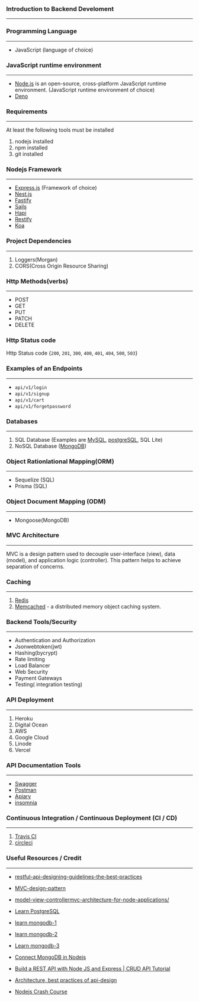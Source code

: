 ### Introduction to Backend Develoment
--------------------------------------

### Programming Language
-------------------------
- JavaScript (language of choice)
  
### JavaScript runtime environment
----------------------------------
- [Node.js](https://nodejs.org/en)  is an open-source, cross-platform JavaScript runtime environment. (JavaScript runtime environment of choice)
- [Deno](https://deno.com/runtime)

### Requirements
------------------
At least the following tools must be installed
1. nodejs installed
2. npm installed
3. git installed


### Nodejs Framework
----------------------------------
- [Express.js](https://expressjs.com/) (Framework of choice)
- [Nest.js](https://nestjs.com/)
- [Fastify](https://www.fastify.io/)
- [Sails](https://sailsjs.com/)
- [Hapi](https://hapi.dev/)
- [Restify](http://restify.com/)
- [Koa](https://koajs.com/)

### Project Dependencies
-------------------------
1. Loggers(Morgan)
2. CORS(Cross Origin Resource Sharing)

### Http Methods(verbs)
-------------------
- POST
- GET
- PUT
- PATCH
- DELETE

### Http Status code
Http Status code {`200`, `201`, `300`, `400`, `401`, `404`, `500`, `503`}

### Examples of an Endpoints
----------------------------- 
- `api/v1/login`
- `api/v1/signup`
- `api/v1/cart`
- `api/v1/forgetpassword`

### Databases
--------------
1. SQL Database (Examples are [MySQL](https://dev.mysql.com/doc/), [postgreSQL](https://www.postgresql.org/), SQL Lite)
2. NoSQL Database ([MongoDB](https://www.mongodb.com/))

### Object Rationlational Mapping(ORM)
---------------------------------------
- Sequelize (SQL)
- Prisma (SQL)

### Object Document Mapping (ODM)
-------------------------------------
- Mongoose(MongoDB)

### MVC Architecture
-----------------------
MVC is a design pattern used to decouple user-interface (view), data (model), and application logic (controller). This pattern helps to achieve separation of concerns.

### Caching
-------------------
1. [Redis](https://redis.io/)
2. [Memcached](https://memcached.org/) - a distributed memory object caching system.

### Backend Tools/Security
---------------------------
- Authentication and Authorization
- Jsonwebtoken(jwt)
- Hashing(bycrypt)
- Rate limiting
- Load Balancer
- Web Security
- Payment Gateways
- Testing( integration testing)
   
### API Deployment
------------------
1. Heroku
2. Digital Ocean
3. AWS
4. Google Cloud
5. Linode
6. Vercel

### API Documentation Tools
----------------------------
- [Swagger](https://swagger.io/)
- [Postman](https://www.postman.com/)
- [Apiary](https://apiary.io/)
- [insomnia](https://docs.insomnia.rest/)

### Continuous Integration / Continuous Deployment (CI / CD)
------------------------------------------------------------
1. [Travis CI](https://www.travis-ci.com/)
2. [circleci](https://circleci.com/)

### Useful Resources / Credit
--------------------------------
- [restful-api-designing-guidelines-the-best-practices](https://hackernoon.com/restful-api-designing-guidelines-the-best-practices-60e1d954e7c9)

- [MVC-design-pattern](https://dotnet.microsoft.com/en-us/apps/aspnet/mvc#:~:text=MVC%20is%20a%20design%20pattern,to%20achieve%20separation%20of%20concerns.)

- [model-view-controllermvc-architecture-for-node-applications/](https://www.geeksforgeeks.org/model-view-controllermvc-architecture-for-node-applications/)

- [Learn PostgreSQL](https://www.postgresqltutorial.com/)

- [learn mongodb-1](https://learn.mongodb.com/learn/course/mongodb-document-model/lesson-1-introduction-to-mongodb/learn)

- [learn mongodb-2](https://learn.mongodb.com/learn/course/mongodb-document-model/lesson-2-the-mongodb-document-model/learn)
- [Learn mongodb-3](https://learn.mongodb.com/learn/course/mongodb-document-model/lesson-3-managing-databases-collections-and-documents-in-atlas-data-explorer/first-lesson)

- [Connect MongoDB in Nodejs](https://learn.mongodb.com/courses/connecting-to-mongodb-in-nodejs)

- [Build a REST API with Node JS and Express | CRUD API Tutorial](https://www.youtube.com/watch?v=l8WPWK9mS5M)

- [Architecture, best practices of api-design](https://learn.microsoft.com/en-us/azure/architecture/best-practices/api-design)
  
- [Nodejs Crash Course](https://www.youtube.com/watch?v=32M1al-Y6Ag&t=1109s)
